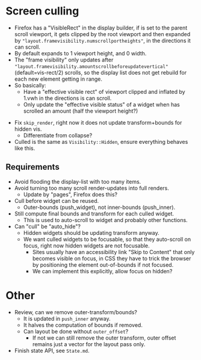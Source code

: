 # Screen culling

- Firefox has a "VisibleRect" in the display builder, if is set to the parent scroll viewport, it gets clipped by the root viewport
  and then expanded by `"layout.framevisibility.numscrollportheights"`, in the directions it can scroll.
- By default expands to 1 viewport height, and 0 width.
- The "frame visibility" only updates after `"layout.framevisibility.amountscrollbeforeupdatevertical"` (default=vis-rect/2) scrolls, 
  so the display list does not get rebuild for each new element getting in range.
- So basically:
  - Have a "effective visible rect" of viewport clipped and inflated by 1.vwh in the directions is can scroll.
  - Only update the "effective visible status" of a widget when has scrolled an amount (half the viewport height?)

* Fix `skip_render`, right now it does not update transform+bounds for hidden vis.
    - Differentiate from collapse?
* Culled is the same as `Visibility::Hidden`, ensure everything behaves like this.

## Requirements

* Avoid flooding the display-list with too many items.
* Avoid turning too many scroll render-updates into full renders.
    - Update by "pages", Firefox does this?
* Cull before widget can be reused.
    - Outer-bounds (push_widget), not inner-bounds (push_inner).
* Still compute final bounds and transform for each culled widget.
    - This is used to auto-scroll to widget and probably other functions.
* Can "cull" be "auto_hide"?
    - Hidden widgets should be updating transform anyway.
    - We want culled widgets to be focusable, so that they auto-scroll on focus, right now hidden widgets are not focusable.
        - Sites usually have an accessibility link "Skip to Content" that only becomes visible on focus, in CSS
          they have to trick the browser by positioning the element out-of-bounds if not focused.
        - We can implement this explicitly, allow focus on hidden?

# Other

* Review, can we remove outer-transform/bounds?
    - It is updated in `push_inner` anyway.
    - It halves the computation of bounds if removed.
    - Can layout be done without `outer_offset`?
        - If not we can still remove the outer transform, outer offset remains just a vector for the layout pass only. 
* Finish state API, see `State.md`.